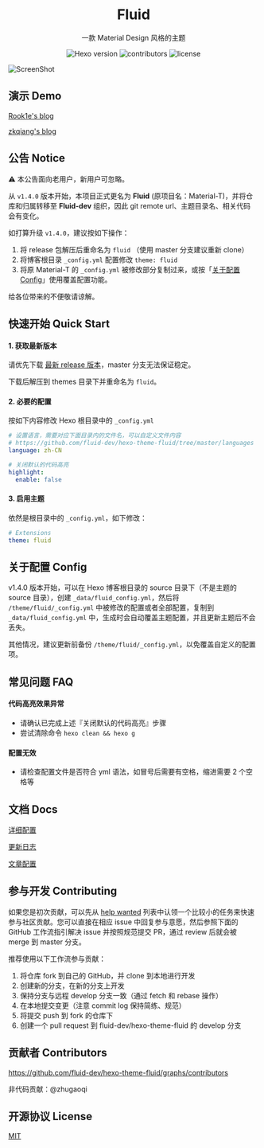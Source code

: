 <h1 align="center">Fluid</h1>

<p align="center">一款 Material Design 风格的主题</p>

<p align="center">
  <img alt="Hexo version" src="https://img.shields.io/badge/Hexo-3%2B-orange">
  <img alt="contributors" src="https://img.shields.io/github/contributors/fluid-dev/hexo-theme-fluid.svg?style=flat">
  <img alt="license" src="https://img.shields.io/github/license/fluid-dev/hexo-theme-fluid.svg?style=flat">
</p>

![ScreenShot](https://cdn.jsdelivr.net/gh/fluid-dev/static@master/hexo-theme-fluid/screenshots/1.png)


## 演示 Demo

[Rook1e's blog](https://0x2e.github.io)

[zkqiang's blog](http://zkqiang.cn)

## 公告 Notice

:warning: 本公告面向老用户，新用户可忽略。

从 `v1.4.0` 版本开始，本项目正式更名为 **Fluid** (原项目名：Material-T)，并将仓库和归属转移至 **Fluid-dev** 组织，因此 git remote url、主题目录名、相关代码 会有变化。

如打算升级 `v1.4.0`，建议按如下操作：
1. 将 release 包解压后重命名为 `fluid` （使用 master 分支建议重新 clone）
2. 将博客根目录 `_config.yml` 配置修改 `theme: fluid`
3. 将原 Material-T 的 `_config.yml` 被修改部分复制过来，或按「[关于配置 Config](https://github.com/fluid-dev/hexo-theme-fluid#%E5%85%B3%E4%BA%8E%E9%85%8D%E7%BD%AE-config)」使用覆盖配置功能。

给各位带来的不便敬请谅解。

## 快速开始 Quick Start

#### 1. 获取最新版本

请优先下载 [最新 release 版本](https://github.com/fluid-dev/hexo-theme-fluid/releases)，master 分支无法保证稳定。

下载后解压到 themes 目录下并重命名为 `fluid`。

#### 2. 必要的配置

按如下内容修改 Hexo 根目录中的 `_config.yml`

```yaml
# 设置语言，需要对应下面目录内的文件名，可以自定义文件内容
# https://github.com/fluid-dev/hexo-theme-fluid/tree/master/languages
language: zh-CN

# 关闭默认的代码高亮
highlight:
  enable: false
```

#### 3. 启用主题

依然是根目录中的 `_config.yml`，如下修改：
```yaml
# Extensions
theme: fluid
```

## 关于配置 Config

v1.4.0 版本开始，可以在 Hexo 博客根目录的 source 目录下（不是主题的 source 目录），创建 `_data/fluid_config.yml`，然后将 `/theme/fluid/_config.yml` 中被修改的配置或者全部配置，复制到 `_data/fluid_config.yml` 中，生成时会自动覆盖主题配置，并且更新主题后不会丢失。

其他情况，建议更新前备份 `/theme/fluid/_config.yml`，以免覆盖自定义的配置项。

## 常见问题 FAQ

#### 代码高亮效果异常

- 请确认已完成上述『关闭默认的代码高亮』步骤
- 尝试清除命令 `hexo clean && hexo g`

#### 配置无效

- 请检查配置文件是否符合 yml 语法，如冒号后需要有空格，缩进需要 2 个空格等

## 文档 Docs

[详细配置](https://fluid-dev.github.io/hexo-fluid-docs/)

[更新日志](https://github.com/fluid-dev/hexo-theme-fluid/blob/master/Changelog.md)

[文章配置](https://hexo.io/zh-cn/docs/front-matter)

## 参与开发 Contributing

如果您是初次贡献，可以先从 [help wanted](https://github.com/fluid-dev/hexo-theme-fluid/issues?q=is%3Aopen+is%3Aissue+label%3A%22help+wanted%22) 列表中认领一个比较小的任务来快速参与社区贡献。您可以直接在相应 issue 中回复参与意愿，然后参照下面的 GitHub 工作流指引解决 issue 并按照规范提交 PR，通过 review 后就会被 merge 到 master 分支。

推荐使用以下工作流参与贡献：

1. 将仓库 fork 到自己的 GitHub，并 clone 到本地进行开发
2. 创建新的分支，在新的分支上开发
3. 保持分支与远程 develop 分支一致（通过 fetch 和 rebase 操作）
4. 在本地提交变更（注意 commit log 保持简练、规范）
5. 将提交 push 到 fork 的仓库下
6. 创建一个 pull request 到 fluid-dev/hexo-theme-fluid 的 develop 分支

## 贡献者 Contributors

https://github.com/fluid-dev/hexo-theme-fluid/graphs/contributors

非代码贡献：@zhugaoqi

## 开源协议 License

[MIT](https://github.com/fluid-dev/hexo-theme-fluid/blob/master/LICENSE)
